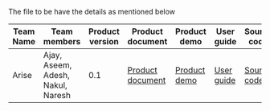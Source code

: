 The file to be have the details as mentioned below

| Team Name | Team members | Product version | Product document | Product demo | User guide | Source code | Developer guide |
| ----- | ----- | ----- | ----- | ----- | ----- | ----- | ----- |
| Arise | Ajay, Aseem, Adesh, Nakul, Naresh | 0.1 | [Product document](https://github.com/ajaybhatt17/sat-recommendation-engine/blob/main/product_guide.md) | [Product demo](https://drive.google.com/drive/folders/1Fr3uwMVQ-EQvn6LKUiIRcGUn_ooPL1Yt?usp=sharing) | [User guide](https://github.com/ajaybhatt17/sat-recommendation-engine/blob/main/user_guide.md) | [Source code](https://github.com/ajaybhatt17/sat-recommendation-engine) | [Developer guide](https://github.com/ajaybhatt17/sat-recommendation-engine/blob/main/developer_guide.md) |
